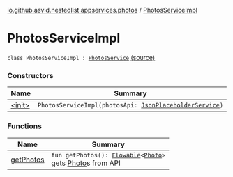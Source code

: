 [io.github.asvid.nestedlist.appservices.photos](../index.md) / [PhotosServiceImpl](./index.md)

# PhotosServiceImpl

`class PhotosServiceImpl : `[`PhotosService`](../-photos-service/index.md) [(source)](https://github.com/asvid/NestedList/tree/master/app/src/main/java/io/github/asvid/nestedlist/appservices/photos/PhotosServiceImpl.kt#L7)

### Constructors

| Name | Summary |
|---|---|
| [&lt;init&gt;](-init-.md) | `PhotosServiceImpl(photosApi: `[`JsonPlaceholderService`](../../io.github.asvid.nestedlist.api/-json-placeholder-service/index.md)`)` |

### Functions

| Name | Summary |
|---|---|
| [getPhotos](get-photos.md) | `fun getPhotos(): `[`Flowable`](http://reactivex.io/RxJava/javadoc/io/reactivex/Flowable.html)`<`[`Photo`](../../io.github.asvid.nestedlist.domain/-photo/index.md)`>`<br>gets [Photo](../../io.github.asvid.nestedlist.domain/-photo/index.md)s from API |
